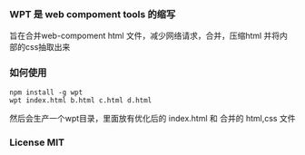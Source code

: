### WPT 是 web compoment tools 的缩写

旨在合并web-compoment html 文件，减少网络请求，合并，压缩html
并将内部的css抽取出来


### 如何使用

```
npm install -g wpt
wpt index.html b.html c.html d.html
```

然后会生产一个wpt目录，里面放有优化后的 index.html
和 合并的 html,css 文件


### License MIT



